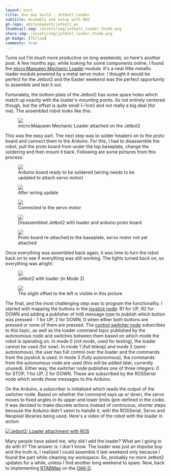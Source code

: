```yaml
---
layout: post
title: One day build - Jetbot2 Loader
subtitle: Assembly and setup with ROS
gh-repo: adityakamath/jetbot2_ws
thumbnail-img: /assets/img/jetbot2_loader_thumb.png
share-img: /assets/img/jetbot2_loader_thumb.png
gh-badge: [follow]
comments: true
---
```


Turns out I'm much more productive on long weekends, so here's another post. A few months ago, while looking for some components online, I found the [micro:Maqueen Mechanic Loader](https://www.kiwi-electronics.nl/micro-maqueen-mechanic-loader) module. It's a neat little metallic loader module powered by a metal servo motor. I thought it would be perfect for the Jetbot2 and the Easter weekend was the perfect opportunity to assemble and test it out. 

Fortunately, the bottom plate of the Jetbot2 has some spare holes which match up exactly with the loader's mounting points. Its not entirely centered though, but the offset is quite small (~1cm) and not really a big deal (for me). The assembled robot looks like this:

<figure class="aligncenter">
	<img src="https://adityakamath.github.io/assets/img/jetbot2_loader_assembled1.png" />
	<figcaption>micro:Maqueen Mechanic Loader attached on the Jetbot2</figcaption>
</figure>
  
This was the easy part. The next step was to solder headers on to the proto board and connect them to the Arduino. For this, I had to disassemble the robot, pull the proto board from under the top baseplate, change the soldering and then mount it back. Following are some pictures from this process:

<figure class="aligncenter">
	<img src="https://adityakamath.github.io/assets/img/jetbot2_loader_solder1.png" />
	<figcaption>Arduino board ready to be soldered (wiring needs to be updated to attach servo motor)</figcaption>
</figure>

<figure class="aligncenter">
	<img src="https://adityakamath.github.io/assets/img/jetbot2_loader_solder2.png" />
	<figcaption>After wiring update</figcaption>
</figure>

<figure class="aligncenter">
	<img src="https://adityakamath.github.io/assets/img/jetbot2_loader_solder3.png" />
	<figcaption>Connected to the servo motor</figcaption>
</figure>

<figure class="aligncenter">
	<img src="https://adityakamath.github.io/assets/img/jetbot2_loader_solder4.png" />
	<figcaption>Disassembled Jetbot2 with loader and arduino proto board</figcaption>
</figure>

<figure class="aligncenter">
	<img src="https://adityakamath.github.io/assets/img/jetbot2_loader_solder5.png" />
	<figcaption>Proto board re-attached to the baseplate, servo motor not yet attached</figcaption>
</figure>

Once everything was assembled back again, it was time to turn the robot back on to see if everything was still working. The lights turned back on, so everything was alright:

<figure class="aligncenter">
	<img src="https://adityakamath.github.io/assets/img/jetbot2_loader_assembled2.png" />
	<figcaption>Jetbot2 with loader (in Mode 2)</figcaption>
</figure>
  
<figure class="aligncenter">
	<img src="https://adityakamath.github.io/assets/img/jetbot2_loader_assembled3.png" />
	<figcaption>The slight offset to the left is visible in this picture</figcaption>
</figure>

The final, and the most challenging step was to program the functionality. I started with mapping the buttons in the [joystick node](https://github.com/adityakamath/akros_joystick): R1 for UP, R2 for DOWN and adding a publisher of Int8 message type to publish which button was pressed - 1 for UP, 2 for DOWN, 0 when either both buttons are pressed or none of them are pressed. The [control switcher node](https://github.com/adityakamath/akros_jetson) subscribes to this topic, as well as the loader command topic published by the autonomous node and switches between them based on which mode the robot is operating on. In mode 0 (init mode, used for testing), the loader cannot be used (for now). In mode 1 (full teleop) and mode 2 (semi-autonomous), the user has full control over the loader and the commands from the joystick is used. In mode 3 (fully autonomous), the commands from the autonomous node are used (this will be added later, currently unused). Either way, the switcher node publishes one of three integers: 0 for STOP, 1 for UP, 2 for DOWN. These are subscribed by the ROSSerial node which sends these messages to the Arduino. 

On the Arduino, a subscriber is initialized which reads the output of the switcher node. Based on whether the command says up or down, the servo moves to fixed angles in its upper and lower limits (pre-defined in the code). It was decided to make discrete actions instead of continuous, shorter steps because the Arduino didn't seem to handle it, with the ROSSerial, Servo and Neopixel libraries being used. Here's a video of the robot with the loader in action:

[![Jetbot2: Loader attachment with ROS](https://adityakamath.github.io/assets/img/jetbot2_loader_ss.png)](https://www.youtube.com/watch?v=vYFYYoA8Oqw "[Jetbot2: Loader attachment with ROS - Click to Watch!")
  
Many people have asked me, why did I add the loader? What am I going to do with it? The answer is: I don't know. The loader was just an impulse buy and the truth is, I realized I could assemble it last weekend only because I found the part while cleaning my workspace. So, probably no more Jetbot2 updates for a while, unless I find another long weekend to spare. Now, back to implementing [RTABMap](https://github.com/introlab/rtabmap_ros) on the [OAK-D](https://store.opencv.ai/products/oak-d).

